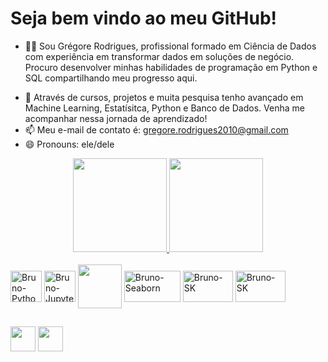 # Seja bem vindo ao meu GitHub!
- 🧑🏻 Sou Grégore Rodrigues, profissional formado em Ciência de Dados com experiência em transformar dados em soluções de negócio.
Procuro desenvolver minhas habilidades de programação em Python e SQL compartilhando meu progresso aqui. <p>
- 🚀 Através de cursos, projetos e muita pesquisa tenho avançado em Machine Learning, Estatísitca, Python e Banco de Dados. Venha me acompanhar nessa jornada de aprendizado!
- 📫 Meu e-mail de contato é: gregore.rodrigues2010@gmail.com
- 😄 Pronouns: ele/dele

<div align="center">
  <a href="https://github.com/gregzr">
    <img height="150em" src="https://github-readme-stats.vercel.app/api?username=gregzr&show_icons=true&theme=dark&include_all_commits=true&count_private=true"/>
    <img height = "150em" src="https://github-readme-stats.vercel.app/api/top-langs/?username=gregzr&theme=dark"/>
  </a>
</div>
<div style="display: inline_block"><br>
  <img align="center" alt="Bruno-Python" height="50" width="50" src="https://cdn.jsdelivr.net/gh/devicons/devicon/icons/python/python-original-wordmark.svg"/>
   <img  align="center" alt="Bruno-Jupyter" height="50" width="50" src="https://cdn.jsdelivr.net/gh/devicons/devicon/icons/jupyter/jupyter-original-wordmark.svg" />
  <img  align="center" height = "70" width="70" src="https://cdn.jsdelivr.net/gh/devicons/devicon/icons/mysql/mysql-original-wordmark.svg" >
  <img align="center" alt="Bruno-Seaborn" height="50" width="90" src="https://seaborn.pydata.org/_images/logo-wide-lightbg.svg">
 <img align="center" alt="Bruno-SK" height="50" width="80" src="https://cdn.jsdelivr.net/gh/devicons/devicon/icons/pandas/pandas-original-wordmark.svg">

  <img align="center" alt="Bruno-SK" height="50" width="80" src="https://iconape.com/wp-content/files/mw/351103/svg/scikit-learn-seeklogo.com.svg">

##
  
</div>

###
<div>
  <div>
  <a href="mailto:gregore.rodrigues2010@gmail.com"><img height = "40em" src="https://img.shields.io/badge/-Gmail-%23333?style=for-the-badge&logo=gmail&logoColor=white" target="_blank"></a>
  <a href="https://www.linkedin.com/in/gregore-rodrigues/" target="_blank"><img height = "40em" src="https://img.shields.io/badge/-LinkedIn-%230077B5?style=for-the-badge&logo=linkedin&logoColor=white" target="_blank">
</a>
</div>

